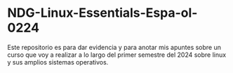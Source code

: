# NDG-Linux-Essentials-Espa-ol-0224
Este repositorio es para dar evidencia y para anotar mis apuntes sobre un curso que voy a realizar a lo largo del primer semestre del 2024 sobre linux y sus amplios sistemas operativos.
